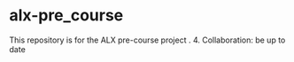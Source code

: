# alx-pre_course
This repository is for the ALX pre-course project .
4. Collaboration: be up to date
